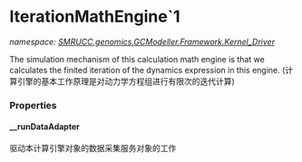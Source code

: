 ﻿# IterationMathEngine`1
_namespace: [SMRUCC.genomics.GCModeller.Framework.Kernel_Driver](./index.md)_

The simulation mechanism of this calculation math engine is that we calculates the finited iteration of the dynamics expression in this engine.
 (计算引擎的基本工作原理是对动力学方程组进行有限次的迭代计算)




### Properties

#### __runDataAdapter
驱动本计算引擎对象的数据采集服务对象的工作
